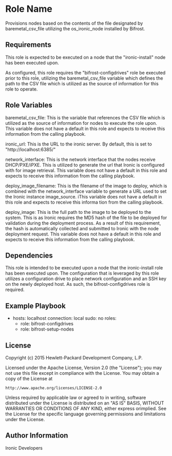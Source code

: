 Role Name
=========

Provisions nodes based on the contents of the file designated by baremetal_csv_file utilizing the os_ironic_node installed by Bifrost.

Requirements
------------

This role is expected to be executed on a node that the "ironic-install" node has been executed upon.

As configured, this role requires the "bifrost-configdrives" role be executed prior to this role, utilizing the baremetal_csv_file variable which defines the path to the CSV file which is utilized as the source of information for this role to operate.

Role Variables
--------------

baremetal_csv_file: This is the variable that references the CSV file which is utilized as the source of information for nodes to execute the role upon. This variable does not have a default in this role and expects to receive this information from the calling playbook.

ironic_url: This is the URL to the ironic server.  By default, this is set to "http://localhost:6385/"

network_interface: This is the network interface that the nodes receive DHCP/PXE/iPXE.  This is utilized to generate the url that Ironic is configured with for image retrieval. This variable does not have a default in this role and expects to receive this information from the calling playbook. 

deploy_image_filename: This is the filename of the image to deploy, which is combined with the network_interface variable to generate a URL used to set the Ironic instance image_source. iThis variable does not have a default in this role and expects to receive this informa
tion from the calling playbook.

deploy_image: This is the full path to the image to be deployed to the system.  This is as Ironic requires the MD5 hash of the file to be deployed for validation during the deployment process.  As a result of this requirement, the hash is automatically collected and submitted to Ironic with the node deployment request.  This variable does not have a default in this role and expects to receive this information from the calling playbook.

Dependencies
------------

This role is intended to be executed upon a node that the ironic-install role has been executed upon.  The configuration that is leveraged by this role utilizes a configuration drive to place network configuration and an SSH key on the newly deployed host.  As such, the bifrost-configdrives role is required.

Example Playbook
----------------

- hosts: localhost
  connection: local
  sudo: no
  roles:
    - role: bifrost-configdrives
    - role: bifrost-setup-nodes

License
-------

Copyright (c) 2015 Hewlett-Packard Development Company, L.P.

Licensed under the Apache License, Version 2.0 (the "License");
you may not use this file except in compliance with the License.
You may obtain a copy of the License at

    http://www.apache.org/licenses/LICENSE-2.0

Unless required by applicable law or agreed to in writing, software
distributed under the License is distributed on an "AS IS" BASIS,
WITHOUT WARRANTIES OR CONDITIONS OF ANY KIND, either express orimplied.
See the License for the specific language governing permissions and
limitations under the License.

Author Information
------------------

Ironic Developers
